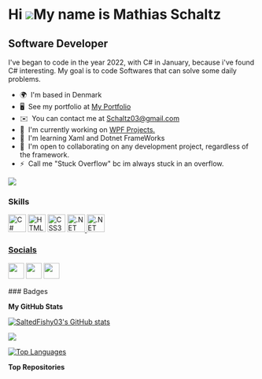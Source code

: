 Hi ![](https://user-images.githubusercontent.com/18350557/176309783-0785949b-9127-417c-8b55-ab5a4333674e.gif)My name is Mathias Schaltz
=======================================================================================================================================

Software Developer
------------------

I've began to code in the year 2022, with C# in January, because i've found C# interesting. My goal is to code Softwares that can solve some daily problems.

* 🌍  I'm based in Denmark
* 🖥️  See my portfolio at [My Portfolio](http://SaltedFishy03.github.io )
* ✉️  You can contact me at [Schaltz03@gmail.com](mailto:Schaltz03@gmail.com)
* 🚀  I'm currently working on [WPF Projects.](http://github.com/SaltedFishy03/WPF-Projects)
* 🧠  I'm learning Xaml and Dotnet FrameWorks
* 🤝  I'm open to collaborating on any development project, regardless of the framework.
* ⚡  Call me "Stuck Overflow" bc im always stuck in an overflow.

<a href="https://www.github.com/SaltedFishy03" target="_blank" rel="noreferrer"><img
src="https://img.shields.io/github/followers/SaltedFishy03?logo=github&style=for-the-badge&color=ef4444&labelColor=0f172a" /></a>

### Skills


<p align="left">
<a href="https://docs.microsoft.com/en-us/dotnet/csharp/" target="_blank" rel="noreferrer"><img src="https://raw.githubusercontent.com/danielcranney/readme-generator/main/public/icons/skills/csharp-colored.svg" width="36" height="36" alt="C#" /></a>
<a href="https://developer.mozilla.org/en-US/docs/Glossary/HTML5" target="_blank" rel="noreferrer"><img src="https://raw.githubusercontent.com/danielcranney/readme-generator/main/public/icons/skills/html5-colored.svg" width="36" height="36" alt="HTML5" /></a>
<a href="https://www.w3.org/TR/CSS/#css" target="_blank" rel="noreferrer"><img src="https://raw.githubusercontent.com/danielcranney/readme-generator/main/public/icons/skills/css3-colored.svg" width="36" height="36" alt="CSS3" /></a>
<a href="https://dotnet.microsoft.com/en-us/" target="_blank" rel="noreferrer"><img src="https://raw.githubusercontent.com/danielcranney/readme-generator/main/public/icons/skills/dot-net-colored.svg" width="36" height="36" alt=".NET" />
  <a href="https://www.microsoft.com/en-us/sql-server" target="_blank" rel="noreferrer"><img src="https://w7.pngwing.com/pngs/170/924/png-transparen…-database-microsoft-text-logo-microsoft-azure.svg" width="36" height="36" alt=".NET" />
  
 


</p>

### Socials

<p align="left"> 
  <a href="https://discord.com/users/SaltedFishy#9442" target="_blank" rel="noreferrer"><img src="https://raw.githubusercontent.com/danielcranney/readme-generator/main/public/icons/socials/discord.svg" width="32" height="32" /></a> 
  <a href="https://www.github.com/SaltedFishy03" target="_blank" rel="noreferrer"><img src="https://raw.githubusercontent.com/danielcranney/readme-generator/main/public/icons/socials/github.svg" width="32" height="32" /></a> <a href="https://www.linkedin.com/in/mathias-hansen-564172249/" target="_blank" rel="noreferrer"><img src="https://raw.githubusercontent.com/danielcranney/readme-generator/main/public/icons/socials/linkedin.svg" width="32" height="32" /></a>
  </p>
### Badges

<b>My GitHub Stats</b>

<a href="http://www.github.com/SaltedFishy03"><img src="https://github-readme-stats.vercel.app/api?username=SaltedFishy03&show_icons=true&hide=&count_private=true&title_color=6366f1&text_color=ffffff&icon_color=ef4444&bg_color=0f172a&hide_border=true&show_icons=true" alt="SaltedFishy03's GitHub stats" /></a>

<a href="http://www.github.com/SaltedFishy03"><img src="https://github-readme-streak-stats.herokuapp.com/?user=SaltedFishy03&stroke=ffffff&background=0f172a&ring=6366f1&fire=6366f1&currStreakNum=ffffff&currStreakLabel=6366f1&sideNums=ffffff&sideLabels=ffffff&dates=ffffff&hide_border=true" /></a>

<a href="https://github.com/SaltedFishy03" align="left"><img src="https://github-readme-stats.vercel.app/api/top-langs/?username=SaltedFishy03&langs_count=10&title_color=6366f1&text_color=ffffff&icon_color=ef4444&bg_color=0f172a&hide_border=true&locale=en&custom_title=Top%20%Languages" alt="Top Languages" /></a>

<b>Top Repositories</b>

<div width="100%" align="center"></div><br /><br /><br /><br /><br /><br /><br />
